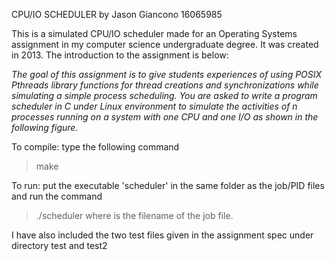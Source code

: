 CPU/IO SCHEDULER by Jason Giancono 16065985

This is a simulated CPU/IO scheduler made for an Operating Systems assignment in my computer science undergraduate degree. It was created in 2013. The introduction to the assignment is below:

*The goal of this assignment is to give students experiences of using POSIX Pthreads library
functions for thread creations and synchronizations while simulating a simple process
scheduling. You are asked to write a program scheduler in C under Linux environment to
simulate the activities of n processes running on a system with one CPU and one I/O as
shown in the following figure.*

To compile:
type the following command
>make

To run:
put the executable 'scheduler' in the same folder as the job/PID files and run the command
>./scheduler <job>
where <job> is the filename of the job file.

I have also included the two test files given in the assignment spec under directory test and test2
